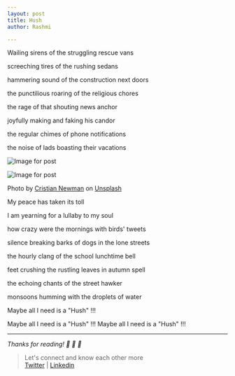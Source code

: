 ```yaml
---
layout: post
title: Hush
author: Rashmi

---
```

Wailing sirens of the struggling rescue vans

screeching tires of the rushing sedans

hammering sound of the construction next doors

the punctilious roaring of the religious chores

the rage of that shouting news anchor

joyfully making and faking his candor

the regular chimes of phone notifications

the noise of lads boasting their vacations

![Image for post](https://miro.medium.com/max/40/0*u9yGwt0D2YsQc9aU?q=20)

![Image for post](https://miro.medium.com/max/3306/0*u9yGwt0D2YsQc9aU)

Photo by [Cristian Newman](https://unsplash.com/@cristian_newman?utm_source=medium&utm_medium=referral) on [Unsplash](https://unsplash.com/?utm_source=medium&utm_medium=referral)

My peace has taken its toll

I am yearning for a lullaby to my soul

how crazy were the mornings with birds' tweets

silence breaking barks of dogs in the lone streets

the hourly clang of the school lunchtime bell

feet crushing the rustling leaves in autumn spell

the echoing chants of the street hawker

monsoons humming with the droplets of water

Maybe all I need is a "Hush" !!!

Maybe all I need is a "Hush" !!!
Maybe all I need is a "Hush" !!!

* * * * *

*Thanks for reading! 💛 💛 💛*

> Let's connect and know each other more\
> [Twitter](https://twitter.com/oyerashmi) | [Linkedin](https://www.linkedin.com/in/rashmi-shukla-7ba298104/)